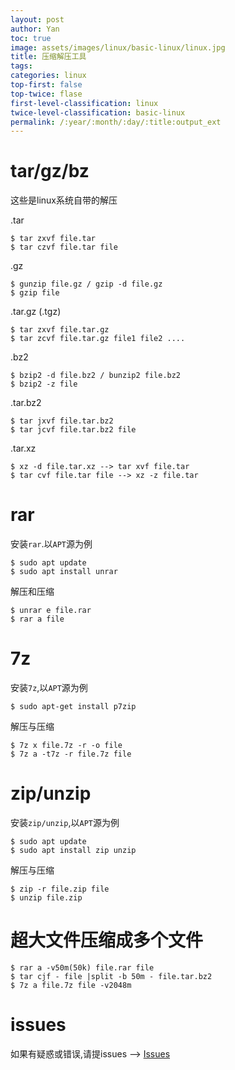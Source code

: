 ```yaml
---
layout: post
author: Yan 
toc: true
image: assets/images/linux/basic-linux/linux.jpg
title: 压缩解压工具
tags:
categories: linux
top-first: false
top-twice: flase
first-level-classification: linux
twice-level-classification: basic-linux
permalink: /:year/:month/:day/:title:output_ext
---
```


# tar/gz/bz

这些是linux系统自带的解压

.tar

```shell
$ tar zxvf file.tar
$ tar czvf file.tar file
```

.gz

```shell
$ gunzip file.gz / gzip -d file.gz
$ gzip file
```

.tar.gz (.tgz)

```shell
$ tar zxvf file.tar.gz
$ tar zcvf file.tar.gz file1 file2 ....
```

.bz2

```shell
$ bzip2 -d file.bz2 / bunzip2 file.bz2
$ bzip2 -z file
```

.tar.bz2
```shell
$ tar jxvf file.tar.bz2
$ tar jcvf file.tar.bz2 file
```

.tar.xz
```shell
$ xz -d file.tar.xz --> tar xvf file.tar
$ tar cvf file.tar file --> xz -z file.tar
```

# rar

安装`rar`.以`APT`源为例

```shell
$ sudo apt update
$ sudo apt install unrar
```

解压和压缩

```shell
$ unrar e file.rar
$ rar a file
```

# 7z

安装`7z`,以`APT`源为例

```shell
$ sudo apt-get install p7zip
```

解压与压缩

```shell
$ 7z x file.7z -r -o file
$ 7z a -t7z -r file.7z file
```

# zip/unzip

安装`zip/unzip`,以`APT`源为例

```shell
$ sudo apt update
$ sudo apt install zip unzip
```
解压与压缩

```shell
$ zip -r file.zip file
$ unzip file.zip
```


# 超大文件压缩成多个文件

```shell
$ rar a -v50m(50k) file.rar file
$ tar cjf - file |split -b 50m - file.tar.bz2
$ 7z a file.7z file -v2048m
```

# issues

如果有疑惑或错误,请提issues --> [Issues](https://github.com/yan-wyb/issues/issues)



